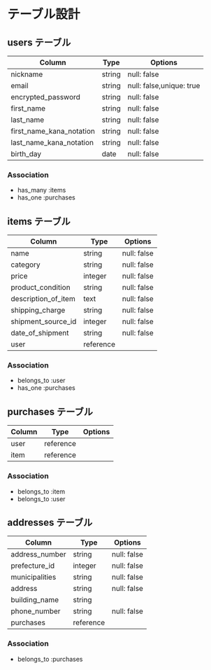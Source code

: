 # テーブル設計

## users テーブル

| Column                     | Type          | Options               |
|----------------------------|---------------|-----------------------|
| nickname                   | string        | null: false           |
| email                      | string        | null: false,unique: true|
| encrypted_password         | string        | null: false           |
| first_name                 | string        | null: false           |
| last_name                  | string        | null: false           |
| first_name_kana_notation   | string        | null: false           |
| last_name_kana_notation    | string        | null: false           |
| birth_day                  | date          | null: false           |

### Association

- has_many :items
- has_one  :purchases

## items テーブル

| Column                     | Type          | Options               |
|----------------------------|---------------|-----------------------|
| name                       | string        | null: false           |
| category                   | string        | null: false           |
| price                      | integer       | null: false           |
| product_condition          | string        | null: false           |
| description_of_item        | text          | null: false           |
| shipping_charge            | string        | null: false           |
| shipment_source_id         | integer       | null: false           |
| date_of_shipment           | string        | null: false           |
| user                       | reference     |

### Association

- belongs_to :user
- has_one  :purchases


## purchases テーブル

| Column                     | Type          | Options               |
|----------------------------|---------------|-----------------------|
| user                       | reference     |
| item                       | reference     |

### Association

- belongs_to :item
- belongs_to :user

## addresses テーブル

| Column                     | Type          | Options               |
|----------------------------|---------------|-----------------------|
| address_number             | string        | null: false           |
| prefecture_id              | integer       | null: false           |
| municipalities             | string        | null: false           |
| address                    | string        | null: false           |
| building_name              | string        |
| phone_number               | string        | null: false           |
| purchases                  | reference     |

### Association

- belongs_to :purchases
